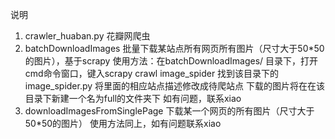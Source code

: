 
说明
1. crawler_huaban.py  花瓣网爬虫
2. batchDownloadImages 批量下载某站点所有网页所有图片（尺寸大于50*50的图片），基于scrapy
	使用方法：在batchDownloadImages/ 目录下，打开cmd命令窗口，键入scrapy crawl image_spider
	找到该目录下的image_spider.py 将里面的相应站点描述修改成待爬站点
	下载的图片将在在该目录下新建一个名为full的文件夹下
	如有问题，联系xiao
3. downloadImagesFromSinglePage 下载某一个网页的所有图片（尺寸大于50*50的图片）
	使用方法同上，如有问题联系xiao